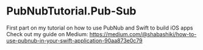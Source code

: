 # PubNubTutorial.Pub-Sub
First part on my tutorial on how to use PubNub and Swift to build iOS apps
Check out my guide on Medium: https://medium.com/@shabashiki/how-to-use-pubnub-in-your-swift-application-90aa873e0c79
